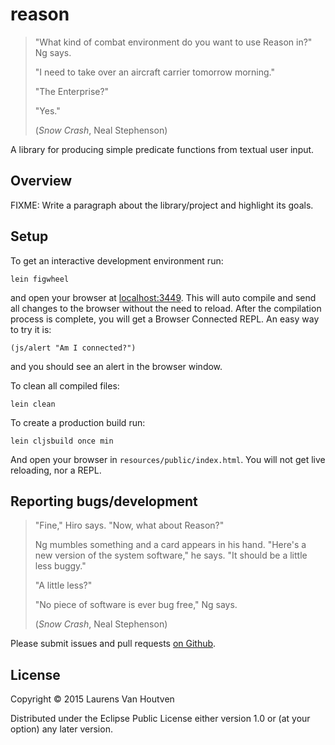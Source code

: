 # reason

> "What kind of combat environment do you want to use Reason in?" Ng says.
>
> "I need to take over an aircraft carrier tomorrow morning."
>
> "The Enterprise?"
>
> "Yes."
>
> (*Snow Crash*, Neal Stephenson)

A library for producing simple predicate functions from textual user input.

## Overview

FIXME: Write a paragraph about the library/project and highlight its goals.

## Setup

To get an interactive development environment run:

    lein figwheel

and open your browser at [localhost:3449](http://localhost:3449/).
This will auto compile and send all changes to the browser without the
need to reload. After the compilation process is complete, you will
get a Browser Connected REPL. An easy way to try it is:

    (js/alert "Am I connected?")

and you should see an alert in the browser window.

To clean all compiled files:

    lein clean

To create a production build run:

    lein cljsbuild once min

And open your browser in `resources/public/index.html`. You will not
get live reloading, nor a REPL.

## Reporting bugs/development

> "Fine," Hiro says. "Now, what about Reason?"
>
> Ng mumbles something and a card appears in his hand. "Here's a new
> version of the system software," he says. "It should be a little
> less buggy."
>
> "A little less?"
>
> "No piece of software is ever bug free," Ng says.
>
> (*Snow Crash*, Neal Stephenson)

Please submit issues and pull requests [on Github][gh].

[gh]: https://github.com/RackSec/reason

## License

Copyright © 2015 Laurens Van Houtven

Distributed under the Eclipse Public License either version 1.0 or (at
your option) any later version.
